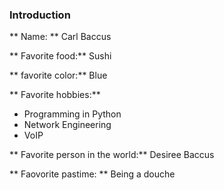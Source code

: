 ### Introduction

** Name: **  Carl Baccus

** Favorite food:** Sushi

** favorite color:** Blue

** Favorite hobbies:**
* Programming in Python
* Network Engineering
* VoIP

** Favorite person in the world:** Desiree Baccus

** Faovorite pastime: ** Being a douche
